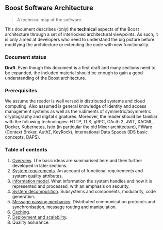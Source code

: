Boost Software Architecture
---------------------------
> A technical map of the software.

This document describes (only) the **technical** aspects of the Boost
architecture through a set of interlocked architectural viewpoints.
As such, it is only aimed at developers who need to understand the
big picture before modifying the architecture or extending the code
with new functionality.


### Document status

**Draft**. Even though this document is a first draft and many sections
need to be expanded, the included material should be enough to gain
a good understanding of the Boost architecture.


### Prerequisites

We assume the reader is well versed in distributed systems and cloud
computing. Also assumed is general knowledge of identity and access
management systems as well as the rudiments of symmetric/asymmetric
cryptography and digital signatures. Moreover, the reader should be
familiar with the following technologies: HTTP, TLS, gRPC, OAuth 2,
JWT, XACML, Docker, Kubernetes, Istio (in particular the old Mixer
architecture), FiWare (Context Broker, AuthZ, KeyRock), International
Data Spaces (IDS basic concepts, DAPS).


### Table of contents

1. [Overview][overview]. The basic ideas are summarised here and then
   further developed in later sections.
2. [System requirements][requirements]. An account of functional
   requirements and system quality attributes.
3. [Information model][info-model]. What information the system handles
   and how it is represented and processed, with an emphasis on security.
4. [System decomposition][components]. Subsystems and components,
   modularity, code generation.
5. [Message passing mechanics][messaging]. Distributed communication
   protocols and synchronisation, message routing and manipulation.
6. [Caching][caching].
7. [Deployment and scalability][deployment].
8. Quality assurance.




[caching]: ./caching.md
[components]: ./components.md
[deployment]: ./deployment.md
[info-model]: ./info-model.md
[messaging]: ./messaging.md
[overview]: ./overview.md
[requirements]: ./requirements.md
